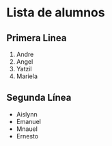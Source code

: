 # Lista de alumnos 

## Primera Linea

1. Andre
1. Angel
1. Yatzil
1. Mariela

## Segunda Línea

- Aislynn
- Emanuel
- Mnauel
- Ernesto